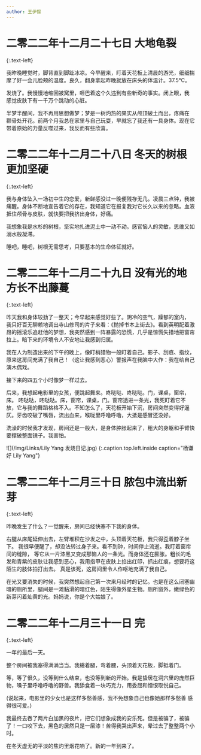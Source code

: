 ```yaml
---
author: 王伊憬
---
```

# **二零二二年十二月二十七日 大地龟裂**
{:.text-left}

我昨晚睡觉时，脚背直到脚趾冰凉。今早醒来，盯着天花板上清晨的游光，细细揣摩了好一会儿脸颊的温度。良久，翻身拿起昨晚就放在床头的体温计。37.5°C。 

发烧了。我慢慢地缩回被窝里，咂巴着这个久违到有些新奇的事实。闭上眼，我 感觉皮肤下有一千万个跳动的心脏。 

半梦半醒间，我不再用思想做梦；梦是一树灼热的果实从颅顶破土而出，疼痛在 颧骨处开花。前两个月我总在家里与自己玩耍，早就忘了我还有一具身体。现在它带着原始的力量反噬过来，我反而有些欣喜。 

# **二零二二年十二月二十八日 冬天的树根更加坚硬**
{:.text-left}

我与身体坠入一场初中生的恋爱，新鲜感没过一晚便残存无几。凌晨三点钟，我被痛醒。身体不断地宣告着它的存在，我知道它在报复我对它长久以来的忽略。血液抵住颅骨与皮肤，就快要把我挤出身体，好痛。 

我想象我是水杉的树根，坚实地扎进泥土中一动不动。感官恼人的灵敏，思维又如溺水般凝滞。 

睡吧，睡吧，树根无需思考，只要基本的生命体征就好。

# **二零二二年十二月二十九日 没有光的地方长不出藤蔓**
{:.text-left}

昨天我和身体较劲了一整天；今早起来感觉好些了。阴冷的空气，躁郁的室内， 我只好百无聊赖地调出寺山修司的片子来看：《抛掉书本上街去》。看到英明配着激昂的摇滚乐追赶他的梦想，我突然感到一阵暴露的恐慌，几乎是惊慌失措地把窗帘拉上。暗下来的环境令人不安地让我感到归属。 

我在人为制造出来的下午的晚上，像盯梢猎物一般盯着自己。影子、刮痕、指纹， 原来这房间充满了我自己！（这让我感到恶心）警报声在我脑中大作：我在给自己演木偶戏。 

接下来的四五个小时像梦一样过去。

后来，我想起电影里的女孩，便跳起舞来。咚哒哒、咚哒哒。门，课桌，窗帘，床。 咚哒哒，咚哒哒。床，窗帘，课桌，门。窗帘透进一条光，我死盯着它不放，它与我的舞蹈格格不入。不知怎么了，天花板开始下沉，房间突然变得好逼仄。牙齿咬破了嘴唇，流出血来，喉咙里呼噜呼噜，大抵是感冒还没好。 

洗澡的时候我才发现，房间还是一般大，是身体肿胀起来了，粗大的身躯和手臂快要撑破整面镜子。我害怕。 

![](/img/Links/Lily Yang  发烧日记.jpg)
{:.caption.top.left.inside caption="杨谦好 Lily Yang"}

# **二零二二年十二月三十日 脓包中流出新芽**
{:.text-left}

昨晚发生了什么？一觉醒来，房间已经快塞不下我的身体。

右腿从床尾延伸出去，左臂堆积在沙发之中，头顶着天花板，我只得歪着脖子坐下。 我很早便醒了，却没法转过身子来。看不到钟，时间停止流逝。我盯着窗帘间的缝隙， 等它从一片漆黑又变成那恼人的一条光。而身体还在膨胀。粗长的毛发和青紫的皮肤让我感到恶心，我用指甲在皮肤上掐出红印，抓出红痕，想要将这陌生的肢体拍打出去。 真是该死，这房间里令人作呕地充满了我自己。 

在光又要消失的时候，我突然想起自己第一次来月经时的记忆。也是在这么闭塞幽暗的厕所里，腿间是一滩黏滑的暗红色，陌生得像外星生物。厕所窗外，嫩绿色的新芽闪着灿黄的光。妈妈说，你是个大姑娘了。 

# **二零二二年十二月三十一日 完**
{:.text-left}

一年的最后一天。

整个房间被我塞得满满当当。我蜷着腿，弯着腰，头顶着天花板，脚抵着门。

等，等了很久，没等到什么结束，也没等到新的开始。我是蛰居在洞穴里的庞然巨物，嗓子里呼噜呼噜的野兽。我舔食着一块巧克力，用委屈和憎恨取悦自己。 

(说起来，电影里的少女也是这样多愁善感，我不免想象自己也像她那样多愁善 感得很可爱。) 

我最终去吞了两片白加黑的夜片，把它们想象成我的安乐死。但是被骗了，被骗了！一口咬下去，黑色的居然只是一层漆！苦得我哭出声来，晕过去了整整两个小时。 

在冬天虚无的平淡的焦灼里烟花响了。新的一年到来了。

